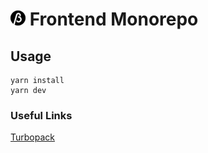 # ![logo](packages/ui/src/assets/logo-24.png) Frontend Monorepo

## Usage

```
yarn install
yarn dev

```

### Useful Links

[Turbopack](https://turbo.build/repo/docs)
